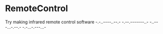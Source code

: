 # RemoteControl
Try making infrared remote control software
-.-..----..--.- -.--.-------..- -..---...-.--.- -.-...-.---...-
